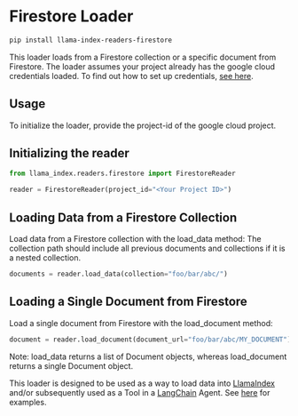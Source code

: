# Firestore Loader

```bash
pip install llama-index-readers-firestore
```

This loader loads from a Firestore collection or a specific document from Firestore. The loader assumes your project already has the google cloud credentials loaded. To find out how to set up credentials, [see here](https://cloud.google.com/docs/authentication/provide-credentials-adc).

## Usage

To initialize the loader, provide the project-id of the google cloud project.

## Initializing the reader

```python
from llama_index.readers.firestore import FirestoreReader

reader = FirestoreReader(project_id="<Your Project ID>")
```

## Loading Data from a Firestore Collection

Load data from a Firestore collection with the load_data method:
The collection path should include all previous documents and collections if it is a nested collection.

```python
documents = reader.load_data(collection="foo/bar/abc/")
```

## Loading a Single Document from Firestore

Load a single document from Firestore with the load_document method:

```python
document = reader.load_document(document_url="foo/bar/abc/MY_DOCUMENT")
```

Note: load_data returns a list of Document objects, whereas load_document returns a single Document object.

This loader is designed to be used as a way to load data into [LlamaIndex](https://github.com/run-llama/llama_index/tree/main/llama_index) and/or subsequently used as a Tool in a [LangChain](https://github.com/hwchase17/langchain) Agent. See [here](https://github.com/emptycrown/llama-hub/tree/main) for examples.
